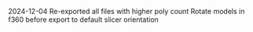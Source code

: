 2024-12-04
Re-exported all files with higher poly count
Rotate models in f360 before export to default slicer orientation
